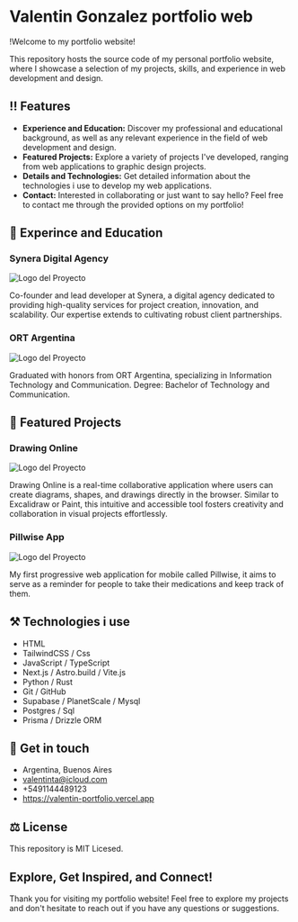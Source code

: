# Valentin Gonzalez portfolio web

!Welcome to my portfolio website!

This repository hosts the source code of my personal portfolio website, where I showcase a selection of my projects, skills, and experience in web development and design.

## ‼ Features

- **Experience and Education:** Discover my professional and educational background, as well as any relevant experience in the field of web development and design.
- **Featured Projects:** Explore a variety of projects I've developed, ranging from web applications to graphic design projects.
- **Details and Technologies:** Get detailed information about the technologies i use to develop my web applications.
- **Contact:** Interested in collaborating or just want to say hello? Feel free to contact me through the provided options on my portfolio!

## 📙 Experince and Education

### Synera Digital Agency

![Logo del Proyecto]('public/synera-work.png')

Co-founder and lead developer at Synera, a digital agency dedicated to providing high-quality services for project creation, innovation, and scalability. Our expertise extends to cultivating robust client partnerships.

### ORT Argentina

![Logo del Proyecto]('public/logo-ort.jpeg')

Graduated with honors from ORT Argentina, specializing in Information Technology and Communication.
Degree: Bachelor of Technology and Communication.

## 🥇 Featured Projects

### Drawing Online

![Logo del Proyecto]('public/drawing-online-landing.png')

Drawing Online is a real-time collaborative application where users can create diagrams, shapes, and drawings directly in the browser. Similar to Excalidraw or Paint, this intuitive and accessible tool fosters creativity and collaboration in visual projects effortlessly.

### Pillwise App

![Logo del Proyecto]('public/pillwise-work.png')

My first progressive web application for mobile called Pillwise, it aims to serve as a reminder for people to take their medications and keep track of them.

## ⚒ Technologies i use

- HTML
- TailwindCSS / Css
- JavaScript / TypeScript
- Next.js / Astro.build / Vite.js
- Python / Rust
- Git / GitHub
- Supabase / PlanetScale / Mysql
- Postgres / Sql
- Prisma / Drizzle ORM

## 📱 Get in touch

- Argentina, Buenos Aires
- valentinta@icloud.com
- +5491144489123
- https://valentin-portfolio.vercel.app

## ⚖ License

This repository is MIT Licesed.

## Explore, Get Inspired, and Connect!

Thank you for visiting my portfolio website! Feel free to explore my projects and don't hesitate to reach out if you have any questions or suggestions.
